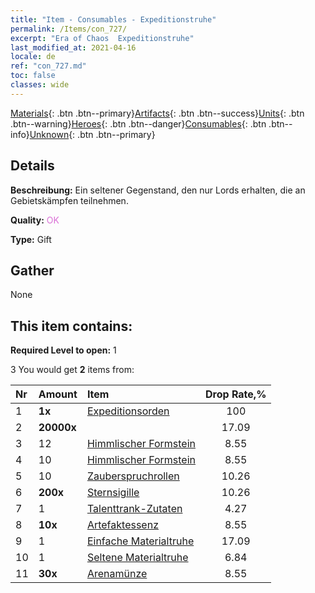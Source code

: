```yaml
---
title: "Item - Consumables - Expeditionstruhe"
permalink: /Items/con_727/
excerpt: "Era of Chaos  Expeditionstruhe"
last_modified_at: 2021-04-16
locale: de
ref: "con_727.md"
toc: false
classes: wide
---
```

 [Materials](/de/Items/){: .btn .btn--primary}[Artifacts](/de/Items/Artifacts/){: .btn .btn--success}[Units](/de/Items/Units/){: .btn .btn--warning}[Heroes](/de/Items/Heroes/){: .btn .btn--danger}[Consumables](/de/Items/Consumables/){: .btn .btn--info}[Unknown](/de/Items/Unknown/){: .btn .btn--primary}

## Details
 **Beschreibung:** Ein seltener Gegenstand, den nur Lords erhalten, die an Gebietskämpfen teilnehmen.

 **Quality:** <span style="color: #DA70D6">OK</span>

 **Type:** Gift

## Gather

  None

## This item contains:

 **Required Level to open:** 1

 3 You would get **2** items  from:

  | Nr | Amount |     Item    | Drop Rate,% |
  |:---|:-------|:------------|:---------:|
  | 1 |  **1x** | [Expeditionsorden](/de/Items/con_875/) | 100 | 
  | 2 |  **20000x** | <i class="fas fa-coins"/> | 17.09 | 
  | 3 | 12 | [Himmlischer Formstein](/de/Items/art_188/) | 8.55 | 
  | 4 | 10 | [Himmlischer Formstein](/de/Items/art_188/) | 8.55 | 
  | 5 | 10 | [Zauberspruchrollen](/de/Items/con_694/) | 10.26 | 
  | 6 |  **200x** | [Sternsigille](/de/Items/con_876/) | 10.26 | 
  | 7 | 1 | [Talenttrank-Zutaten](/de/Items/con_1120/) | 4.27 | 
  | 8 |  **10x** | [Artefaktessenz](/de/Items/con_905/) | 8.55 | 
  | 9 | 1 | [Einfache Materialtruhe](/de/Items/con_756/) | 17.09 | 
  | 10 | 1 | [Seltene Materialtruhe](/de/Items/con_757/) | 6.84 | 
  | 11 |  **30x** | [Arenamünze](/de/Items/con_903/) | 8.55 | 
